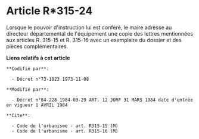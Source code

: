# Article R*315-24

Lorsque le pouvoir d'instruction lui est conféré, le maire adresse au directeur départemental de l'équipement une copie des
lettres mentionnées aux articles R. 315-15 et R. 315-16 avec un exemplaire du dossier et des pièces complémentaires.

**Liens relatifs à cet article**

	**Codifié par**:

	  - Décret n°73-1023 1973-11-08

	**Modifié par**:

	  - Décret n°84-228 1984-03-29 ART. 12 JORF 31 MARS 1984 date d'entrée en vigueur 1 AVRIL 1984

	**Cite**:

	  - Code de l'urbanisme - art. R315-15 (M)
	  - Code de l'urbanisme - art. R315-16 (M)
